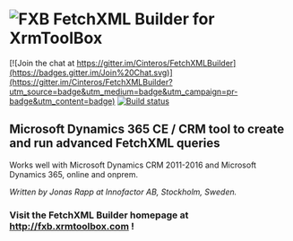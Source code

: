 # ![FXB](https://github.com/Cinteros/FetchXMLBuilder/wiki/images/FXB-inno-icon-150.png) FetchXML Builder for XrmToolBox

[![Join the chat at https://gitter.im/Cinteros/FetchXMLBuilder](https://badges.gitter.im/Join%20Chat.svg)](https://gitter.im/Cinteros/FetchXMLBuilder?utm_source=badge&utm_medium=badge&utm_campaign=pr-badge&utm_content=badge)
[![Build status](https://ci.appveyor.com/api/projects/status/sctdn4ig9m38wikj/branch/master?svg=true)](https://ci.appveyor.com/project/rappen/fetchxmlbuilder/branch/master)


## Microsoft Dynamics 365 CE / CRM tool to create and run advanced FetchXML queries
Works well with Microsoft Dynamics CRM 2011-2016 and Microsoft Dynamics 365, online and onprem.

*Written by Jonas Rapp at Innofactor AB, Stockholm, Sweden.*

### Visit the FetchXML Builder homepage at http://fxb.xrmtoolbox.com !

